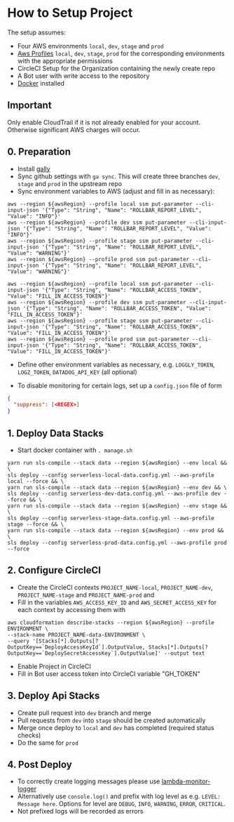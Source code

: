 # How to Setup Project

The setup assumes:

- Four AWS environments `local`, `dev`, `stage` and `prod`
- [Aws Profiles](https://docs.aws.amazon.com/cli/latest/userguide/cli-configure-profiles.html) `local`, `dev`, `stage`, `prod` for the corresponding environments with the appropriate permissions
- CircleCI Setup for the Organization containing the newly create repo
- A Bot user with write access to the repository
- [Docker](https://www.docker.com/) installed

## Important

Only enable CloudTrail if it is not already enabled for your account. Otherwise significant AWS charges will occur.

## 0. Preparation

- Install [gally](https://www.npmjs.com/package/gally)
- Sync github settings with `ga sync`. This will create three branches `dev`, `stage` and `prod` in the upstream repo
- Sync environment variables to AWS (adjust and fill in as necessary):

```
aws --region ${awsRegion} --profile local ssm put-parameter --cli-input-json '{"Type": "String", "Name": "ROLLBAR_REPORT_LEVEL", "Value": "INFO"}'
aws --region ${awsRegion} --profile dev ssm put-parameter --cli-input-json '{"Type": "String", "Name": "ROLLBAR_REPORT_LEVEL", "Value": "INFO"}'
aws --region ${awsRegion} --profile stage ssm put-parameter --cli-input-json '{"Type": "String", "Name": "ROLLBAR_REPORT_LEVEL", "Value": "WARNING"}'
aws --region ${awsRegion} --profile prod ssm put-parameter --cli-input-json '{"Type": "String", "Name": "ROLLBAR_REPORT_LEVEL", "Value": "WARNING"}'

aws --region ${awsRegion} --profile local ssm put-parameter --cli-input-json '{"Type": "String", "Name": "ROLLBAR_ACCESS_TOKEN", "Value": "FILL_IN_ACCESS_TOKEN"}'
aws --region ${awsRegion} --profile dev ssm put-parameter --cli-input-json '{"Type": "String", "Name": "ROLLBAR_ACCESS_TOKEN", "Value": "FILL_IN_ACCESS_TOKEN"}'
aws --region ${awsRegion} --profile stage ssm put-parameter --cli-input-json '{"Type": "String", "Name": "ROLLBAR_ACCESS_TOKEN", "Value": "FILL_IN_ACCESS_TOKEN"}'
aws --region ${awsRegion} --profile prod ssm put-parameter --cli-input-json '{"Type": "String", "Name": "ROLLBAR_ACCESS_TOKEN", "Value": "FILL_IN_ACCESS_TOKEN"}'
```

- Define other environment variables as necessary, e.g. `LOGGLY_TOKEN`, `LOGZ_TOKEN`, `DATADOG_API_KEY` (all optional)

- To disable monitoring for certain logs, set up a `config.json` file of form
```json
{
  "suppress": [<REGEX>]
}
```


## 1. Deploy Data Stacks

- Start docker container with `. manage.sh`

```
yarn run sls-compile --stack data --region ${awsRegion} --env local && \
sls deploy --config serverless-local-data.config.yml --aws-profile local --force && \
yarn run sls-compile --stack data --region ${awsRegion} --env dev && \
sls deploy --config serverless-dev-data.config.yml --aws-profile dev --force && \
yarn run sls-compile --stack data --region ${awsRegion} --env stage && \
sls deploy --config serverless-stage-data.config.yml --aws-profile stage --force && \
yarn run sls-compile --stack data --region ${awsRegion} --env prod && \
sls deploy --config serverless-prod-data.config.yml --aws-profile prod --force
```

## 2. Configure CircleCI

- Create the CircleCI contexts `PROJECT_NAME-local`, `PROJECT_NAME-dev`, `PROJECT_NAME-stage` and `PROJECT_NAME-prod` and
- Fill in the variables `AWS_ACCESS_KEY_ID` and `AWS_SECRET_ACCESS_KEY` for each context by accessing them with

```
aws cloudformation describe-stacks --region ${awsRegion} --profile ENVIRONMENT \
--stack-name PROJECT_NAME-data-ENVIRONMENT \
--query '[Stacks[*].Outputs[?OutputKey==`DeployAccessKeyId`].OutputValue, Stacks[*].Outputs[?OutputKey==`DeploySecretAccessKey`].OutputValue]' --output text
```

- Enable Project in CircleCI
- Fill in Bot user access token into CircleCI variable "GH_TOKEN"

## 3. Deploy Api Stacks

- Create pull request into `dev` branch and merge
- Pull requests from `dev` into `stage` should be created automatically
- Merge once deploy to `local` and `dev` has completed (required status checks)
- Do the same for `prod`

## 4. Post Deploy

- To correctly create logging messages please use [lambda-monitor-logger](https://github.com/blackflux/lambda-monitor-logger)
- Alternatively use `console.log()` and prefix with log level as e.g. `LEVEL: Message here`. Options for level are `DEBUG`, `INFO`, `WARNING`, `ERROR`, `CRITICAL`.
- Not prefixed logs will be recorded as errors
